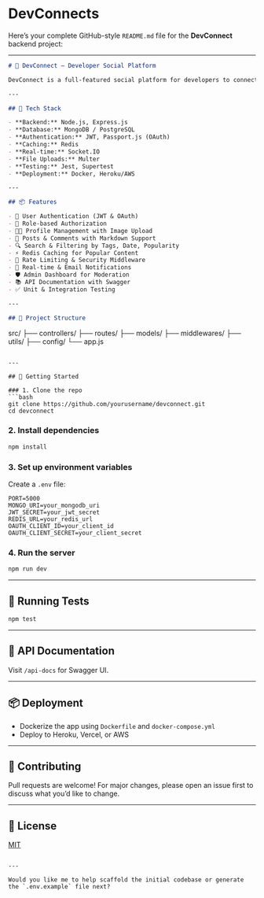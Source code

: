 # DevConnects
Here’s your complete GitHub-style `README.md` file for the **DevConnect** backend project:

---

```markdown
# 🚀 DevConnect – Developer Social Platform

DevConnect is a full-featured social platform for developers to connect, share posts, follow peers, and engage in meaningful discussions. Built with Node.js and Express, it covers all major backend concepts including authentication, authorization, caching, real-time communication, and more.

---

## 🧰 Tech Stack

- **Backend:** Node.js, Express.js  
- **Database:** MongoDB / PostgreSQL  
- **Authentication:** JWT, Passport.js (OAuth)  
- **Caching:** Redis  
- **Real-time:** Socket.IO  
- **File Uploads:** Multer  
- **Testing:** Jest, Supertest  
- **Deployment:** Docker, Heroku/AWS  

---

## 📦 Features

- 🔐 User Authentication (JWT & OAuth)
- 🛂 Role-based Authorization
- 🧑‍💻 Profile Management with Image Upload
- 📝 Posts & Comments with Markdown Support
- 🔍 Search & Filtering by Tags, Date, Popularity
- ⚡ Redis Caching for Popular Content
- 🚨 Rate Limiting & Security Middleware
- 📣 Real-time & Email Notifications
- 🛡️ Admin Dashboard for Moderation
- 📚 API Documentation with Swagger
- ✅ Unit & Integration Testing

---

## 📁 Project Structure

```
src/
├── controllers/
├── routes/
├── models/
├── middlewares/
├── utils/
├── config/
└── app.js
```

---

## 🚀 Getting Started

### 1. Clone the repo
```bash
git clone https://github.com/yourusername/devconnect.git
cd devconnect
```

### 2. Install dependencies
```bash
npm install
```

### 3. Set up environment variables
Create a `.env` file:
```
PORT=5000
MONGO_URI=your_mongodb_uri
JWT_SECRET=your_jwt_secret
REDIS_URL=your_redis_url
OAUTH_CLIENT_ID=your_client_id
OAUTH_CLIENT_SECRET=your_client_secret
```

### 4. Run the server
```bash
npm run dev
```

---

## 🧪 Running Tests
```bash
npm test
```

---

## 📜 API Documentation
Visit `/api-docs` for Swagger UI.

---

## 📦 Deployment
- Dockerize the app using `Dockerfile` and `docker-compose.yml`
- Deploy to Heroku, Vercel, or AWS

---

## 🤝 Contributing

Pull requests are welcome! For major changes, please open an issue first to discuss what you’d like to change.

---

## 📄 License

[MIT](LICENSE)
```

---

Would you like me to help scaffold the initial codebase or generate the `.env.example` file next?

